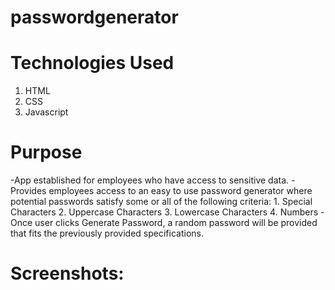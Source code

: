 # passwordgenerator

# Technologies Used
1. HTML
2. CSS
3. Javascript

# Purpose
-App established for employees who have access to sensitive data. 
-Provides employees access to an easy to use password generator
    where potential passwords satisfy some or all of the following criteria:
    1. Special Characters
    2. Uppercase Characters
    3. Lowercase Characters
    4. Numbers
-Once user clicks Generate Password, a random password will be provided
that fits the previously provided specifications. 

# Screenshots:





